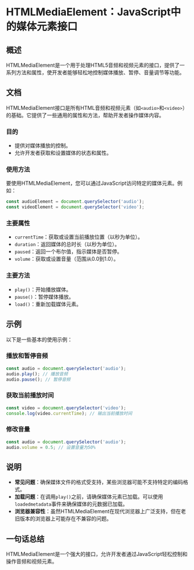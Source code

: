 <!--
Meta Description: # HTMLMediaElement：JavaScript中的媒体元素接口 ## 概述 HTMLMediaElement是一个用于处理HTML5音频和视频元素的接口，提供了一系列方法和属性，使开发者能够轻松地控制媒体播放、暂停、音量调节等功能。 ## 文档 HTMLMediaElement接口是所有...
Meta Keywords: audio, video, const, document, queryselector
-->

# HTMLMediaElement：JavaScript中的媒体元素接口

## 概述
HTMLMediaElement是一个用于处理HTML5音频和视频元素的接口，提供了一系列方法和属性，使开发者能够轻松地控制媒体播放、暂停、音量调节等功能。

## 文档
HTMLMediaElement接口是所有HTML音频和视频元素（如`<audio>`和`<video>`）的基础。它提供了一些通用的属性和方法，帮助开发者操作媒体内容。

### 目的
- 提供对媒体播放的控制。
- 允许开发者获取和设置媒体的状态和属性。

### 使用方法
要使用HTMLMediaElement，您可以通过JavaScript访问特定的媒体元素。例如：

```javascript
const audioElement = document.querySelector('audio');
const videoElement = document.querySelector('video');
```

### 主要属性
- `currentTime`：获取或设置当前播放位置（以秒为单位）。
- `duration`：返回媒体的总时长（以秒为单位）。
- `paused`：返回一个布尔值，指示媒体是否暂停。
- `volume`：获取或设置音量（范围从0.0到1.0）。

### 主要方法
- `play()`：开始播放媒体。
- `pause()`：暂停媒体播放。
- `load()`：重新加载媒体元素。

## 示例
以下是一些基本的使用示例：

### 播放和暂停音频
```javascript
const audio = document.querySelector('audio');
audio.play(); // 播放音频
audio.pause(); // 暂停音频
```

### 获取当前播放时间
```javascript
const video = document.querySelector('video');
console.log(video.currentTime); // 输出当前播放时间
```

### 修改音量
```javascript
const audio = document.querySelector('audio');
audio.volume = 0.5; // 设置音量为50%
```

## 说明
- **常见问题**：确保媒体文件的格式受支持，某些浏览器可能不支持特定的编码格式。
- **加载问题**：在调用`play()`之前，请确保媒体元素已加载。可以使用`loadedmetadata`事件来确保媒体的元数据已加载。
- **浏览器兼容性**：虽然HTMLMediaElement在现代浏览器上广泛支持，但在老旧版本的浏览器上可能存在不兼容的问题。

## 一句话总结
HTMLMediaElement是一个强大的接口，允许开发者通过JavaScript轻松控制和操作音频和视频元素。
